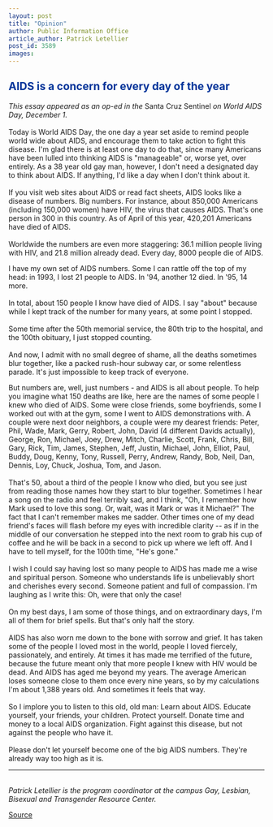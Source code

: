 ```yaml
---
layout: post
title: "Opinion"
author: Public Information Office
article_author: Patrick Letellier
post_id: 3589
images:
---
```


<h2>
  <font color="#003399"><b>AIDS is a concern for every day of the year</b></font>
</h2>
<p>
  <i>This essay appeared as an op-ed in the</i> Santa Cruz Sentinel <i>on World AIDS Day, December 1.</i><br>
  <br>
  Today is World AIDS Day, the one day a year set aside to remind people world wide about AIDS, and encourage them to take action to fight this disease. I'm glad there is at least one day to do that, since many Americans have been lulled into thinking AIDS is "manageable" or, worse yet, over entirely. As a 38 year old gay man, however, I don't need a designated day to think about AIDS. If anything, I'd like a day when I don't think about it.<br>
  <br>
  If you visit web sites about AIDS or read fact sheets, AIDS looks like a disease of numbers. Big numbers. For instance, about 850,000 Americans (including 150,000 women) have HIV, the virus that causes AIDS. That's one person in 300 in this country. As of April of this year, 420,201 Americans have died of AIDS.<br>
  <br>
  Worldwide the numbers are even more staggering: 36.1 million people living with HIV, and 21.8 million already dead. Every day, 8000 people die of AIDS.
</p>
<p>
  I have my own set of AIDS numbers. Some I can rattle off the top of my head: in 1993, I lost 21 people to AIDS. In '94, another 12 died. In '95, 14 more.<br>
  <br>
  In total, about 150 people I know have died of AIDS. I say "about" because while I kept track of the number for many years, at some point I stopped.<br>
  <br>
  Some time after the 50th memorial service, the 80th trip to the hospital, and the 100th obituary, I just stopped counting.<br>
  <br>
  And now, I admit with no small degree of shame, all the deaths sometimes blur together, like a packed rush-hour subway car, or some relentless parade. It's just impossible to keep track of everyone.
</p>
<p>
  But numbers are, well, just numbers - and AIDS is all about people. To help you imagine what 150 deaths are like, here are the names of some people I knew who died of AIDS. Some were close friends, some boyfriends, some I worked out with at the gym, some I went to AIDS demonstrations with. A couple were next door neighbors, a couple were my dearest friends: Peter, Phil, Wade, Mark, Gerry, Robert, John, David (4 different Davids actually), George, Ron, Michael, Joey, Drew, Mitch, Charlie, Scott, Frank, Chris, Bill, Gary, Rick, Tim, James, Stephen, Jeff, Justin, Michael, John, Elliot, Paul, Buddy, Doug, Kenny, Tony, Russell, Perry, Andrew, Randy, Bob, Neil, Dan, Dennis, Loy, Chuck, Joshua, Tom, and Jason.<br>
  <br>
  That's 50, about a third of the people I know who died, but you see just from reading those names how they start to blur together. Sometimes I hear a song on the radio and feel terribly sad, and I think, "Oh, I remember how Mark used to love this song. Or, wait, was it Mark or was it Michael?" The fact that I can't remember makes me sadder. Other times one of my dead friend's faces will flash before my eyes with incredible clarity -- as if in the middle of our conversation he stepped into the next room to grab his cup of coffee and he will be back in a second to pick up where we left off. And I have to tell myself, for the 100th time, "He's gone."<br>
  <br>
  I wish I could say having lost so many people to AIDS has made me a wise and spiritual person. Someone who understands life is unbelievably short and cherishes every second. Someone patient and full of compassion. I'm laughing as I write this: Oh, were that only the case!<br>
  <br>
  On my best days, I am some of those things, and on extraordinary days, I'm all of them for brief spells. But that's only half the story.<br>
  <br>
  AIDS has also worn me down to the bone with sorrow and grief. It has taken some of the people I loved most in the world, people I loved fiercely, passionately, and entirely. At times it has made me terrified of the future, because the future meant only that more people I knew with HIV would be dead. And AIDS has aged me beyond my years. The average American loses someone close to them once every nine years, so by my calculations I'm about 1,388 years old. And sometimes it feels that way.<br>
  <br>
  So I implore you to listen to this old, old man: Learn about AIDS. Educate yourself, your friends, your children. Protect yourself. Donate time and money to a local AIDS organization. Fight against this disease, but not against the people who have it.<br>
  <br>
  Please don't let yourself become one of the big AIDS numbers. They're already way too high as it is.
</p>
<hr>
<i><br>
Patrick Letellier is the program coordinator at the campus Gay, Lesbian, Bisexual and Transgender Resource Center.</i><br>
<p><a href="http://www1.ucsc.edu/currents/01-02/12-10/opinion.html" title="Permalink to opinion">Source</a></p>
